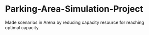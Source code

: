 # Parking-Area-Simulation-Project
Made scenarios in Arena by reducing capacity resource for reaching optimal capacity.
